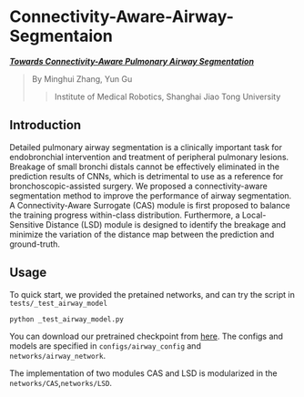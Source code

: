 # Connectivity-Aware-Airway-Segmentaion

[**_Towards Connectivity-Aware Pulmonary Airway Segmentation_**](https://ieeexplore.ieee.org/document/10283811)

> By Minghui Zhang, Yun Gu
>> Institute of Medical Robotics, Shanghai Jiao Tong University

## Introduction
Detailed pulmonary airway segmentation is a clinically important task for endobronchial intervention and treatment of peripheral pulmonary lesions. 
Breakage of small bronchi distals cannot be effectively eliminated in the prediction results of CNNs, which is detrimental to use as a reference for bronchoscopic-assisted surgery. 
We proposed a connectivity-aware segmentation method to improve the performance of airway segmentation. 
A Connectivity-Aware Surrogate (CAS) module is first proposed to balance the training progress within-class distribution. 
Furthermore, a Local-Sensitive Distance (LSD) module is designed to identify the breakage and minimize the variation of the distance map between the prediction and ground-truth.

## Usage
To quick start, we provided the pretained networks, and can try the script in ```tests/_test_airway_model```

```
python _test_airway_model.py
```

You can download our pretrained checkpoint from [here](https://drive.google.com/file/d/1_Uz2DzVHAa0S1fRNqyfYRYQZQixbO_dT/view?usp=sharing). The configs and models are specified in 
```configs/airway_config``` and ```networks/airway_network```.

The implementation of two modules CAS and LSD is modularized in the ```networks/CAS```,```networks/LSD```.


